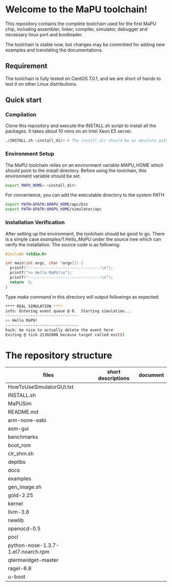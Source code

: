 # Welcome to the MaPU toolchain!
This repository contains the complete toolchain used for the first MaPU chip, including assembler, linker, compiler, simulator, debugger and necessary linux port and bootloader.

The toolchain is stable now, but changes may be committed for adding new examples and translating the documentations.
## Requirement

The toolchain is fully tested on CentOS 7.0.1, and we are short of hands to test it on other Linux distributions.

## Quick start

### Compilation
Clone this repository and execute the INSTALL.sh script to install all the packages. It takes about 10 mins on an Intel Xeon E5 server.
```bash
./INSTALL.sh <install_dir> # The install_dir should be an absolute path.
```
### Environment Setup
The MaPU toolchain relies on an environment variable *MAPU_HOME* which should point to the install directory. Before using the toolchain, this environment variable should be set.
```bash
export MAPU_HOME= <install_dir>
```
For convenience, you can add the executable directory to the system PATH 
```bash
export PATH=$PATH:$MAPU_HOME/apc/bin
export PATH=$PATH:$MAPU_HOME/simulator/apc
```
### Installation Verification
After setting up the environment, the toolchain should be good to go. There is a simple case *examples/1.Hello_MaPU* under the source tree which can verify the installation. The source code is as following:
```c
#include <stdio.h>

int main(int argc, char *argv[]) {
  printf("--------------------------------\n");
  printf(">> Hello MaPU!\n");
  printf("--------------------------------\n");
  return  0;
}
```
Type *make* command in this directory will output followings as expected:
```bash
**** REAL SIMULATION ****
info: Entering event queue @ 0.  Starting simulation...
--------------------------------
>> Hello MaPU!
--------------------------------
hack: be nice to actually delete the event here
Exiting @ tick 21392000 because target called exit()
```
# The repository structure
|  files                                | short descriptions        | document              | 
|  -------------------------------------|---------------------------|-----------------------|
|  HowToUseSimulatorGUI.txt             |                           |                       |
|  INSTALL.sh                           |                           |                       |
|  MaPUSim                              |                           |                       |
|  README.md                            |                           |                       |
|  arm-none-eabi                        |                           |                       |
|  asm-gui                              |                           |                       |
|  benchmarks                           |                           |                       |
|  boot_rom                             |                           |                       |
|  clr_shm.sh                           |                           |                       |
|  deplibs                              |                           |                       |
|  docs                                 |                           |                       |
|  examples                             |                           |                       |
|  gen_image.sh                         |                           |                       |
|  gold-2.25                            |                           |                       |
|  kernel                               |                           |                       |
|  llvm-3.8                             |                           |                       |
|  newlib                               |                           |                       |
|  openocd-0.5                          |                           |                       |
|  pocl                                 |                           |                       |
|  python-nose-1.3.7-1.el7.noarch.rpm   |                           |                       |
|  qtermwidget-master                   |                           |                       |
|  ragel-6.8                            |                           |                       |
|  u-boot                               |                           |                       |
